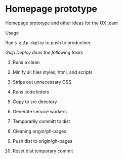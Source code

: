 # Homepage prototype

Homepage prototype and other ideas for the UX team

Usage

Run ```$ gulp deploy``` to push to production.

*Gulp Deploy does the following tasks*

1. Runs a clean
2. Minify all files styles, html, and scripts
3. Strips out unnecessary CSS
3. Runs code linters
4. Copy to src directory
5. Generate service workers

6. Temporarily committ to dist
7. Cleaning origin/gh-pages
8. Push dist to origin/gh-pages
9. Reset dist temporary commit
